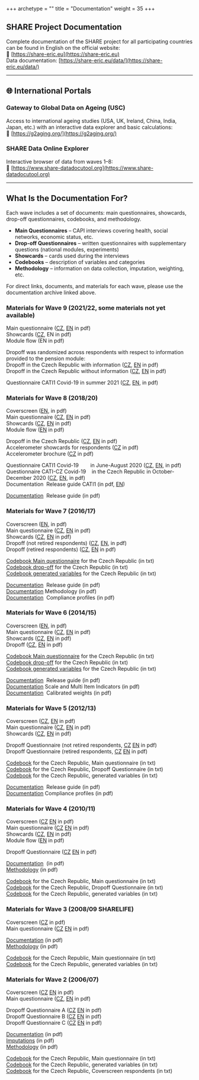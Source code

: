 +++
archetype = ""
title = "Documentation"
weight = 35
+++

## SHARE Project Documentation

Complete documentation of the SHARE project for all participating countries can be found in English on the official website:  
🔗 [https://share-eric.eu](https://share-eric.eu)  
Data documentation: [https://share-eric.eu/data/](https://share-eric.eu/data/)

---

## 🌐 International Portals

### Gateway to Global Data on Ageing (USC)

Access to international ageing studies (USA, UK, Ireland, China, India, Japan, etc.) with an interactive data explorer and basic calculations:  
🔗 [https://g2aging.org/](https://g2aging.org/)

### SHARE Data Online Explorer

Interactive browser of data from waves 1–8:  
🔗 [https://www.share-datadocutool.org](https://www.share-datadocutool.org)

---

## What Is the Documentation For?

Each wave includes a set of documents: main questionnaires, showcards, drop-off questionnaires, codebooks, and methodology.

- **Main Questionnaires** – CAPI interviews covering health, social networks, economic status, etc.
- **Drop-off Questionnaires** – written questionnaires with supplementary questions (national modules, experiments)
- **Showcards** – cards used during the interviews
- **Codebooks** – description of variables and categories
- **Methodology** – information on data collection, imputation, weighting, etc.

For direct links, documents, and materials for each wave, please use the documentation archive linked above.


### Materials for Wave 9 (2021/22, some materials not yet available)  

Main questionnaire ([CZ](http://share.cerge-ei.cz/documentation/Wave9/SHAREw9_Questionnaire_main_CZ.pdf), [EN](http://share.cerge-ei.cz/documentation/Wave9/SHAREw9_Questionnaire_main_EN.pdf) in pdf)  
Showcards ([CZ](http://share.cerge-ei.cz/documentation/Wave9/SHARE_W9_karty.pdf), EN in pdf)  
Module flow (EN in pdf)

Dropoff was randomized across respondents with respect to information provided to the pension module:  
Dropoff in the Czech Republic with information ([CZ](http://share.cerge-ei.cz/documentation/Wave9/SHARE_W9_Dropoff_CZ-Info1-main-fieldwork.pdf), [EN](http://share.cerge-ei.cz/documentation/Wave9/SHARE_W9_Dropoff_CZ_EN-Info1-main-fieldwork.pdf) in pdf)  
Dropoff in the Czech Republic without information ([CZ](http://share.cerge-ei.cz/documentation/Wave9/SHARE_W9_Dropoff_CZ-Info0-main-fieldwork.pdf), [EN](http://share.cerge-ei.cz/documentation/Wave9/SHARE_W9_Dropoff_CZ_EN-Info0-main-fieldwork.pdf) in pdf)

Questionnaire CATI1 Covid-19 in summer 2021 ([CZ](http://share.cerge-ei.cz/documentation/Wave9/corona2_cz_cati.pdf), [EN](http://share.cerge-ei.cz/documentation/Wave9/corona2_en_cati.pdf), in pdf)

### Materials for Wave 8 (2018/20)  

Coverscreen ([EN](http://share.cerge-ei.cz/documentation/Wave8/SHAREw8_Coverscreen_EN.pdf), in pdf)  
Main questionnaire ([CZ](http://share.cerge-ei.cz/documentation/Wave8/SHAREw8_Questionnaire_CZ.pdf), [EN](http://share.cerge-ei.cz/documentation/Wave8/SHAREw8_Questionnaire_EN.pdf) in pdf)  
Showcards ([CZ](http://share.cerge-ei.cz/documentation/Wave8/SHAREw8_Showcards_CZ.pdf), [EN](http://share.cerge-ei.cz/documentation/Wave8/SHAREw8_Showcards_EN.pdf) in pdf)  
Module flow ([EN](http://share.cerge-ei.cz/documentation/Wave8/SHAREw8_ModuleFlow.pdf) in pdf)

Dropoff in the Czech Republic ([CZ](http://share.cerge-ei.cz/documentation/Wave8/SHAREw8_Dropoff_CZ.pdf), [EN](http://share.cerge-ei.cz/documentation/Wave8/SHAREw8_Dropoff_CZ_EN.pdf) in pdf)  
Accelerometer showcards for respondents ([CZ](http://share.cerge-ei.cz/documentation/Wave8/SHARE_Akcelerometr_karta_respondenta_CZ.pdf) in pdf)  
Accelerometer brochure ([CZ](http://share.cerge-ei.cz/documentation/Wave8/SHARE_Akcelerometr_brozura_CZ.pdf) in pdf)

Questionnaire CATI1 Covid-19        in June-August 2020 ([CZ](http://share.cerge-ei.cz/documentation/Wave8/SHAREw8_COVID19_CZ.pdf), [EN](http://share.cerge-ei.cz/documentation/Wave8/SHAREw8_COVID19_EN.pdf), in pdf)  
Questionnaire CATI-CZ Covid-19    in the Czech Republic in October-December 2020 ([CZ](http://share.cerge-ei.cz/documentation/Wave8/SHAREw8%20CATI2%20CZ.pdf), [EN](http://share.cerge-ei.cz/documentation/Wave8/SHAREw8%20CATI2%20CZ%20EN.pdf), in pdf)  
Documentation  Release guide CATI1 (in pdf, [EN](http://share.cerge-ei.cz/documentation/Wave8/SHAREw8_ModuleFlow.pdf))

[Documentation](http://share.cerge-ei.cz/documentation/Wave8/SHARE_release_guide_1-0-0-w8.pdf)  Release guide (in pdf)

### Materials for Wave 7 (2016/17)  

Coverscreen ([EN](http://share.cerge-ei.cz/documentation/Wave7/SHAREw7_English_Coverscreen.pdf), in pdf)  
Main questionnaire ([CZ](http://share.cerge-ei.cz/documentation/Wave7/SHAREw7_questionnaire_main_CZ.pdf), [EN](http://share.cerge-ei.cz/documentation/Wave7/SHAREw7_questionnaire_main_EN.pdf) in pdf)  
Showcards ([CZ](http://share.cerge-ei.cz/documentation/Wave7/SHAREw7_Showcards_CZ.pdf), [EN](http://share.cerge-ei.cz/documentation/Wave7/SHAREw7_Showcards_EN.pdf) in pdf)  
Dropoff (not retired respondents) ([CZ](http://share.cerge-ei.cz/documentation/Wave7/W7_CZ_Dropoff_B_not_retired_CZ.pdf), [EN](http://share.cerge-ei.cz/documentation/Wave7/W7_CZ_Dropoff_B_not_retired_EN.pdf), in pdf)  
Dropoff (retired respondents) ([CZ](http://share.cerge-ei.cz/documentation/Wave7/W7_CZ_Dropoff_A_retired_CZ.pdf), [EN](http://share.cerge-ei.cz/documentation/Wave7/W7_CZ_Dropoff_A_retired_EN.pdf) in pdf)

[Codebook Main questionnaire](http://share.cerge-ei.cz/documentation/Wave7/SHARE_Wave7_Codebook_CZ.txt) for the Czech Republic (in txt)  
[Codebook drop-off](http://share.cerge-ei.cz/documentation/Wave7/SHARE_Wave7_Codebook_CZ_dropoff.txt) for the Czech Republic (in txt)  
[Codebook generated variables](http://share.cerge-ei.cz/documentation/Wave7/SHARE_Wave7_Codebook_CZ_gv.txt) for the Czech Republic (in txt)

[Documentation](http://share.cerge-ei.cz/documentation/Wave7/SHARE_release_guide_7-0-0.pdf)  Release guide (in pdf)  
[Documentation](http://share.cerge-ei.cz/documentation/Wave7/SHAREw7_Methodology.pdf) Methodology (in pdf)  
[Documentation](http://share.cerge-ei.cz/documentation/Wave7/SHAREw7_ComplianceProfiles.pdf)  Compliance profiles (in pdf)

### Materials for Wave 6 (2014/15)  

Coverscreen ([EN](http://share.cerge-ei.cz/documentation/Wave2014/CZ_SHARE_w6_2014_Generic_coverscreen_EN.pdf), in pdf)  
Main questionnaire ([CZ](http://share.cerge-ei.cz/documentation/Wave2014/CZ_SHARE_w6_2014_Questionnaire.pdf), [EN](http://share.cerge-ei.cz/documentation/Wave2014/CZ_SHARE_w6_2014_Generic_questionnaire_EN.pdf) in pdf)  
Showcards ([CZ](http://share.cerge-ei.cz/documentation/Wave2014/CZ_SHARE_w6_2014_showcards.pdf), [EN](http://share.cerge-ei.cz/documentation/Wave2014/CZ_SHARE_w6_2014_Generic_showcards_EN.pdf) in pdf)  
Dropoff ([CZ](http://share.cerge-ei.cz/documentation/Wave2014/CZ_SHARE_w6_2014_CZ_drop-off.pdf), [EN](http://share.cerge-ei.cz/documentation/Wave2014/CZ_SHARE_w6_2014_EN_drop-off.pdf) in pdf)

[Codebook Main questionnaire](http://share.cerge-ei.cz/documentation/Wave2014/SHARE_Wave2014_Codebook_CZ.txt) for the Czech Republic (in txt)  
[Codebook drop-off](http://share.cerge-ei.cz/documentation/Wave2014/SHARE_Wave2014_Codebook_CZ_dropoff.txt) for the Czech Republic (in txt)  
[Codebook generated variables](http://share.cerge-ei.cz/documentation/Wave2014/SHARE_Wave2014_Codebook_CZ_gv.txt) for the Czech Republic (in txt)

[Documentation](http://share.cerge-ei.cz/documentation/Wave2014/SHARE_release_guide_6-0-0.pdf)  Release guide (in pdf)  
[Documentation](http://share.cerge-ei.cz/documentation/Wave2014/SHARE_Scales_and_Multi-Item_Indicators.pdf) Scale and Multi Item Indicators (in pdf)  
[Documentation](http://share.cerge-ei.cz/documentation/Wave2014/SHARE_generating_calibrated_weights_user_guide_release_1.pdf)  CaIibrated weights (in pdf)

### Materials for Wave 5 (2012/13)  

Coverscreen ([CZ](http://share.cerge-ei.cz/documentation/Wave2012/CZ_SHARE_w5_2012_coverscreen.pdf), [EN](http://share.cerge-ei.cz/documentation/Wave2012/Generic_wave5_coverscreen.pdf) in pdf)  
Main questionnaire ([CZ](http://share.cerge-ei.cz/documentation/Wave2012/CZ_SHARE_w5_2012_Questionnaire.pdf), [EN](http://share.cerge-ei.cz/documentation/Wave2012/SHARE_w5_2012_questionnaire.pdf) in pdf)  
Showcards ([CZ](http://share.cerge-ei.cz/documentation/Wave2012/CZ_SHARE_w5_2012_showcards.pdf), [EN](http://share.cerge-ei.cz/documentation/Wave2012/generic_paperversion_showcards.pdf) in pdf)

Dropoff Questionnaire (not retired respondents, [CZ](http://share.cerge-ei.cz/documentation/Wave2012/CZ_SHARE_w5_2012_Dropoff_B_Pracujici.pdf) [EN](http://share.cerge-ei.cz/documentation/Wave2012/SHARE_w5_2012_Dropoff_CZ_B_NotRetired.pdf) in pdf)  
Dropoff Questionnaire (retired respondents, [CZ](http://share.cerge-ei.cz/documentation/Wave2012/CZ_SHARE_w5_2012_Dropoff_A_Duchodce.pdf) [EN](http://share.cerge-ei.cz/documentation/Wave2012/SHARE_w5_2012_Dropoff_CZ_A_Retired.pdf) in pdf)

[Codebook](http://share.cerge-ei.cz/codebooks/SHARE_Wave2012_Codebook_CZ.txt) for the Czech Republic, Main questionnaire (in txt)  
[Codebook](http://share.cerge-ei.cz/codebooks/SHARE_Wave2012_Codebook_CZ_dropoff.txt) for the Czech Republic, Dropoff Questionnaire (in txt)  
[Codebook](http://share.cerge-ei.cz/codebooks/SHARE_Wave2012_Codebook_CZ_gv.txt) for the Czech Republic, generated variables (in txt)

[Documentation](http://share.cerge-ei.cz/documentation/Wave2012/SHARE_release_guide_5-0-0.pdf)  Release guide (in pdf)  
[Documentation](http://share.cerge-ei.cz/documentation/Wave2012/SHARE_Wave5_ComplianceProfiles_v11.pdf) Compliance profiles (in pdf)

### Materials for Wave 4 (2010/11)  

Coverscreen ([CZ](http://share.cerge-ei.cz/documentation/Wave2010/SHARE_CZ_wave4_coverscreen_baseline.pdf) [EN](http://share.cerge-ei.cz/documentation/Wave2010/SHARE_generic_wave4_coverscreen_baseline.pdf) in pdf)  
Main questionnaire ([CZ](http://share.cerge-ei.cz/documentation/Wave2010/SHARE_CZ_wave4_main_questionnaire.pdf) [EN](http://share.cerge-ei.cz/documentation/Wave2010/SHARE_generic_wave4_main_questionnaire.pdf) in pdf)  
Showcards ([CZ](http://share.cerge-ei.cz/documentation/Wave2010/SHOWCARDS_SHARE_CZ_W4.pdf), [EN](http://share.cerge-ei.cz/documentation/Wave2010/W4_generic_showcards.pdf) in pdf)  
Module flow ([EN](http://share.cerge-ei.cz/documentation/Wave8/SHAREw8_ModuleFlow.pdf) in pdf)

Dropoff Questionnaire ([CZ](http://share.cerge-ei.cz/documentation/Wave2010/SHARE_Wave4_Dropoff_CZ.pdf) [EN](http://share.cerge-ei.cz/documentation/Wave2010/SHARE_Wave4_Dropoff_CZ_EN.pdf) in pdf)

[Documentation](http://share.cerge-ei.cz/documentation/Wave2010/SHARE_wave_4_release_guide_1.0.0.pdf)  (in pdf)  
[Methodology](http://share.cerge-ei.cz/documentation/Wave2010/share_wave4_innovations_and_methodology.pdf) (in pdf)

[Codebook](http://share.cerge-ei.cz/codebooks/SHARE_Wave2010_Codebook_CZ.txt) for the Czech Republic, Main questionnaire (in txt)  
[Codebook](http://share.cerge-ei.cz/codebooks/SHARE_Wave2010_Codebook_CZ_dropoff.txt) for the Czech Republic, Dropoff Questionnaire (in txt)  
[Codebook](http://share.cerge-ei.cz/codebooks/SHARE_Wave2010_Codebook_CZ_gv.txt) for the Czech Republic, generated variables (in txt)

### Materials for Wave 3 (2008/09 SHARELIFE)  

Coverscreen ([CZ](http://share.cerge-ei.cz/documentation/Wave2008/CZ_SHARE_w3_Coverscreen.pdf) in pdf)  
Main questionnaire ([CZ](http://share.cerge-ei.cz/documentation/Wave2008/CZ_Sharelife_Questionnaire.pdf) [EN](http://share.cerge-ei.cz/documentation/Wave2008/Generic_Questionnaire_SHARELIFE.pdf) in pdf)

[Documentation](http://share.cerge-ei.cz/documentation/Wave2008/SHARELIFE_release_guide_1.pdf) (in pdf)  
[Methodology](http://share.cerge-ei.cz/documentation/Wave2008/SHARELIFE_FRB-Methodology-1.pdf) (in pdf)

[Codebook](http://share.cerge-ei.cz/codebooks/SHARE_Wave2008_Codebook_CZ.txt) for the Czech Republic, Main questionnaire (in txt)  
[Codebook](http://share.cerge-ei.cz/codebooks/SHARE_Wave2008_Codebook_CZ_gv.txt) for the Czech Republic, generated variables (in txt)

### Materials for Wave 2 (2006/07)

Coverscreen ([CZ](http://share.cerge-ei.cz/documentation/Wave2006/CZ_SHARE_w2_Coverscreen.pdf) [EN](http://share.cerge-ei.cz/documentation/Wave2006/Generic_SHARE_w2_Coverscreen.pdf) in pdf)  
Main questionnaire ([CZ](http://share.cerge-ei.cz/documentation/Wave2006/CZ_SHARE_w2_Questionnaire.pdf), [EN](http://share.cerge-ei.cz/documentation/Wave2006/Generic_Share_w2_Questionnaire.pdf) in pdf)

Dropoff Questionnaire A ([CZ](http://share.cerge-ei.cz/documentation/Wave2006/CZ_Dropp_off_A.pdf) [EN](http://share.cerge-ei.cz/documentation/Wave2006/Generic_Drop_off_A.pdf) in pdf)  
Dropoff Questionnaire B ([CZ](http://share.cerge-ei.cz/documentation/Wave2006/CZ_Vignettes_B.pdf) [EN](http://share.cerge-ei.cz/documentation/Wave2006/Generic_Vignettes_B.pdf) in pdf)  
Dropoff Questionnaire C ([CZ](http://share.cerge-ei.cz/documentation/Wave2006/CZ_Vignettes_C.pdf) [EN](http://share.cerge-ei.cz/documentation/Wave2006/Generic_Vignettes_C.pdf) in pdf)

[Documentation](http://share.cerge-ei.cz/documentation/Wave2006/SHARE_release_guide_2004-06.pdf) (in pdf)  
[Imputations](http://share.cerge-ei.cz/documentation/Wave2006/Imputation_of_Missing_Data_in_Waves_1_and_2_of_SHARE.pdf) (in pdf)  
[Methodology](http://share.cerge-ei.cz/documentation/Wave2006/SHARE_BOOK_METHODOLOGY_Wave1_2.pdf) (in pdf)  

[Codebook](http://share.cerge-ei.cz/codebooks/SHARE_Wave2006_Codebook_CZ.txt) for the Czech Republic, Main questionnaire (in txt)  
[Codebook](http://share.cerge-ei.cz/codebooks/SHARE_Wave2006_Codebook_CZ_gv.txt) for the Czech Republic, generated variables (in txt)  
[Codebook](http://share.cerge-ei.cz/codebooks/SHARE_Wave2006_Codebook_CZ_cv_r.txt) for the Czech Republic, Coverscreen respondents (in txt)
